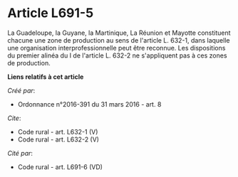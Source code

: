 # Article L691-5

La Guadeloupe, la Guyane, la Martinique, La Réunion et Mayotte constituent chacune une zone de production au sens de
l'article L. 632-1, dans laquelle une organisation interprofessionnelle peut être reconnue. Les dispositions du premier
alinéa du I de l'article L. 632-2 ne s'appliquent pas à ces zones de production.

**Liens relatifs à cet article**

_Créé par_:

  - Ordonnance n°2016-391 du 31 mars 2016 - art. 8

_Cite_:

  - Code rural - art. L632-1 (V)
  - Code rural - art. L632-2 (V)

_Cité par_:

  - Code rural - art. L691-6 (VD)
